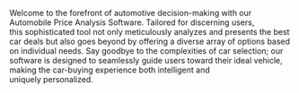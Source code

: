 Welcome to the forefront of automotive decision-making with our Automobile Price Analysis Software. Tailored for discerning users, this sophisticated tool not only meticulously analyzes and presents the best car deals but also goes beyond by offering a diverse array of options based on individual needs. Say goodbye to the complexities of car selection; our software is designed to seamlessly guide users toward their ideal vehicle, making the car-buying experience both intelligent and uniquely personalized.
